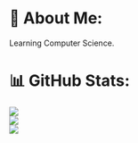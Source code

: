 # 💫 About Me:
Learning Computer Science.

# 📊 GitHub Stats:
![](https://github-readme-stats.vercel.app/api?username=shehryaraijaz&theme=dark&hide_border=false&include_all_commits=false&count_private=false)<br/>
![](https://github-readme-streak-stats.herokuapp.com/?user=shehryaraijaz&theme=dark&hide_border=false)<br/>
![](https://github-readme-stats.vercel.app/api/top-langs/?username=shehryaraijaz&theme=dark&hide_border=false&include_all_commits=false&count_private=false&layout=compact)
